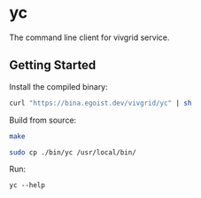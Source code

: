 # yc

The command line client for vivgrid service.

## Getting Started

Install the compiled binary:

```sh
curl "https://bina.egoist.dev/vivgrid/yc" | sh
```

Build from source:

```sh
make

sudo cp ./bin/yc /usr/local/bin/
```

Run:

```
yc --help
```
